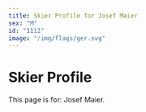 ```yaml
---
title: Skier Profile for Josef Maier
sex: "M"
id: "1112"
image: "/img/flags/ger.svg" 
---
```


# Skier Profile

This page is for: Josef Maier.
    